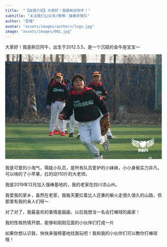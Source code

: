```yaml
---
title:  "【自我介绍】大家好！我是刷日阿牛！"
subtitle: "关注我们公众号/微博：强棒天使队"
author: "吾塘"
avatar: "assets/images/authors/logo.jpg"
image: "assets/images/001.jpg"
---
```


大家好！我是刷日阿牛，出生于2012.5.5，是一个沉稳的金牛座宝宝～

![aniu](assets/images/authors/WEN08511.JPG)

我是可爱的小淘气，萌娃小队员，是所有队员爱护的小妹妹，小小身板实力非凡，可以啃的了小苹果，扛的动110斤的大老师。

我是2019年12月加入强棒基地的，我的老家在四川凉山州。

我爱我的家乡，虽然在老家，我每天要扛着比人还重的柴火走很久很久的山路，但那里有我的亲人们呀～

对了对了，我最喜欢的事情是画画，以后我想当一名会打棒球的画家！

我的性格热情开朗，能够和刚刚见面的小伙伴们打成一片

如果你想认识我，快快来强榜基地找我玩吧！我和我的小伙伴们可以教你打棒球哦！

